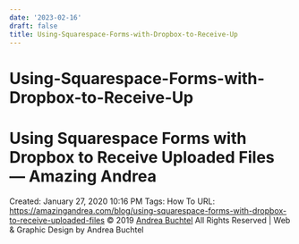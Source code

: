 ```yaml
---
date: '2023-02-16'
draft: false
title: Using-Squarespace-Forms-with-Dropbox-to-Receive-Up
---
```


# Using-Squarespace-Forms-with-Dropbox-to-Receive-Up

# Using Squarespace Forms with Dropbox to Receive Uploaded Files — Amazing Andrea
Created: January 27, 2020 10:16 PM
Tags: How To
URL: https://amazingandrea.com/blog/using-squarespace-forms-with-dropbox-to-receive-uploaded-files
© 2019 [Andrea Buchtel](https://amazingandrea.com/content/lp/contact) All Rights Reserved | Web & Graphic Design by Andrea Buchtel
